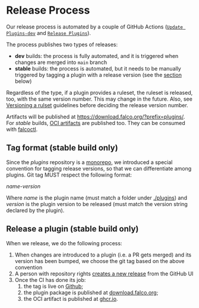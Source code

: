 # Release Process

Our release process is automated by a couple of GitHub Actions ([`Update Plugins-dev`](https://github.com/falcosecurity/plugins/blob/main/.github/workflows/main.yml) and [`Release Plugins`](https://github.com/falcosecurity/plugins/blob/main/.github/workflows/release.yml)). 

The process publishes two types of releases:
- **dev** builds: the process is fully automated, and it is triggered when changes are merged into `main` branch
- **stable** builds: the process is automated, but it needs to be manually triggered by tagging a plugin with a release version (see the [section](#Stable-builds) below)

Regardless of the type, if a plugin provides a ruleset, the ruleset is released, too, with the same version number. This may change in the future. Also, see [Versioning a rulset](https://github.com/falcosecurity/rules/blob/main/RELEASE.md#versioning-a-ruleset) guidelines before deciding the release version number.

Artifacts will be published at https://download.falco.org/?prefix=plugins/. For *stable* builds, [OCI artifacts](https://github.com/orgs/falcosecurity/packages?repo_name=plugins) are published too. They can be consumed with [falcoctl](https://github.com/falcosecurity/falcoctl).


## Tag format (stable build only)

Since the *plugins* repository is a [monorepo](https://en.wikipedia.org/wiki/Monorepo), we introduced a special convention for tagging release versions, so that we can differentiate among plugins. Git tag MUST respect the following format:

*name*-*version*

Where *name* is the plugin name (must match a folder under [./plugins](./plugins)) and *version* is the plugin version to be released (must match the version string declared by the plugin).


## Release a plugin (stable build only)

When we release, we do the following process:

1. When changes are introduced to a plugin (i.e. a PR gets merged) and its version has been bumped, we choose the git tag based on the above convention
2. A person with repository rights [creates a new release](https://github.com/falcosecurity/plugins/releases) from the GitHub UI
3. Once the CI has done its job:
   1. the tag is live on [Github](https://github.com/falcosecurity/plugins/releases);
   2. the plugin package is published at [download.falco.org](https://download.falco.org/?prefix=plugins/stable);
   3. the OCI artifact is published at [ghcr.io](https://github.com/orgs/falcosecurity/packages).
